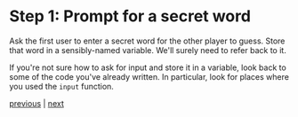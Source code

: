 # Step 1: Prompt for a secret word

Ask the first user to enter a secret word for the other player to guess. Store
that word in a sensibly-named variable. We'll surely need to refer back to it.

If you're not sure how to ask for input and store it in a variable, look back to
some of the code you've already written. In particular, look for places where
you used the `input` function.

[previous](OVERVIEW.md) | [next](02.md)
